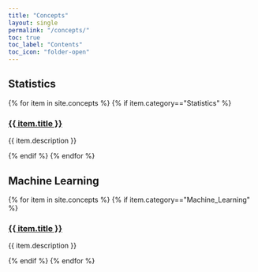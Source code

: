 ```yaml
---
title: "Concepts"
layout: single
permalink: "/concepts/"
toc: true
toc_label: "Contents"
toc_icon: "folder-open"
---
```

## Statistics
{% for item in site.concepts %}
  {% if item.category=="Statistics" %}
  <h3><a href="{{ item.url }}">{{ item.title }}</a></h3>
  <p>{{ item.description }}</p>
  {% endif %}
{% endfor %}

## Machine Learning

{% for item in site.concepts %}
  {% if item.category=="Machine_Learning" %}
  <h3><a href="{{ item.url }}">{{ item.title }}</a></h3>
  <p>{{ item.description }}</p>
  {% endif %}
{% endfor %}
